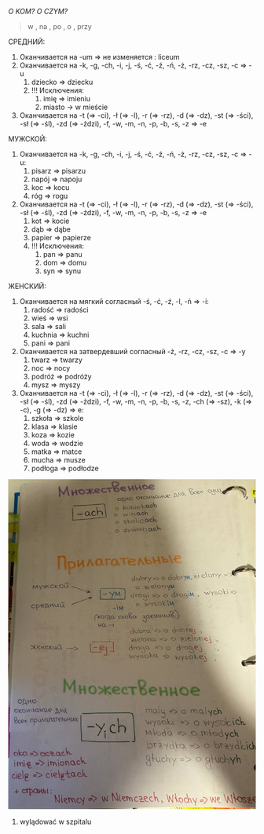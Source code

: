 *O KOM? O CZYM?*

> w , na , po , o , przy

СРЕДНИЙ:
1. Оканчивается на -um => не изменяется : liceum 
2. Оканчивается на -k, -g, -ch, -i, -j, -ś, -ć, -ź, -ń, -ż, -rz, -cz, -sz, -c => -u
	1. dziecko => dziecku 
	2. !!! Исключения:
		1. imię => imieniu
		2. miasto -> w mieście
3. Оканчивается на -t (=> -ci), -ł (=> -l), -r (=> -rz), -d (=> -dz), -st (=> -ści), -sł (=> -śl), -zd (=> -ździ), -f, -w, -m, -n, -p, -b, -s, -z => -e

МУЖСКОЙ:
1. Оканчивается на -k, -g, -ch, -i, -j, -ś, -ć, -ź, -ń, -ż, -rz, -cz, -sz, -c => -u:
	1. pisarz => pisarzu
	2. napój => napoju
	3. koc => kocu
	4. róg => rogu
2. Оканчивается на -t (=> -ci), -ł (=> -l), -r (=> -rz), -d (=> -dz), -st (=> -ści), -sł (=> -śl), -zd (=> -ździ), -f, -w, -m, -n, -p, -b, -s, -z => -e
	1. kot => kocie
	2. dąb => dąbe
	3. papier => papierze
	5. !!! Исключения:
		1. pan => panu
		2. dom => domu
		3. syn => synu

ЖЕНСКИЙ:
1. Оканчивается на мягкий согласный -ś, -ć, -ź, -l, -ń => -i:
	1. radość => radości 
	2. wieś => wsi
	3. sala => sali
	4. kuchnia => kuchni
	5. pani => pani
2. Оканчивается на затвердевший согласный -ż, -rz, -cz, -sz, -c => -y
	1. twarz => twarzy
	2. noc => nocy
	3. podróż => podróży
	4. mysz => myszy
3. Оканчивается на -t (=> -ci), -ł (=> -l), -r (=> -rz), -d (=> -dz), -st (=> -ści), -sł (=> -śl), -zd (=> -ździ), -f, -w, -m, -n, -p, -b, -s, -z, -ch (=> -sz), -k (=> -c), -g (=> -dz) => e:
	1. szkoła => szkole
	2. klasa => klasie
	3. koza => kozie 
	4. woda => wodzie
	5. matka => matce 
	6. mucha => musze
	7. podłoga => podłodze 





![telegram-cloud-photo-size-2-5471889804162618164-y](../../_Attachments/telegram-cloud-photo-size-2-5471889804162618164-y.jpg)

1. wylądować w szpitalu